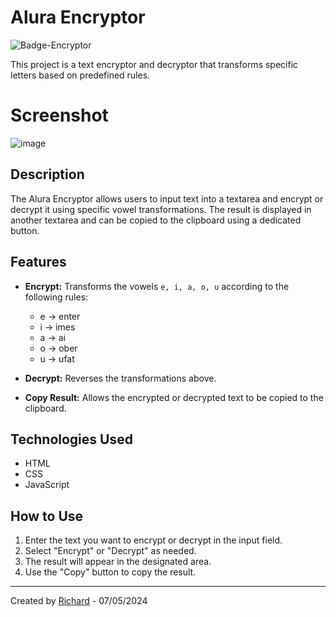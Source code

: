 # **Alura Encryptor**  
![Badge-Encryptor](https://github.com/user-attachments/assets/fbd50812-1e32-4ac3-90af-037c9c342a7d)  

This project is a text encryptor and decryptor that transforms specific letters based on predefined rules.  

# **Screenshot**
![image](https://github.com/user-attachments/assets/77907f3c-5110-472c-8bb5-7468b97edfa5)


## **Description**  

The Alura Encryptor allows users to input text into a textarea and encrypt or decrypt it using specific vowel transformations. The result is displayed in another textarea and can be copied to the clipboard using a dedicated button.  

## **Features**  

- **Encrypt:** Transforms the vowels `e, i, a, o, u` according to the following rules:  
  - e -> enter  
  - i -> imes  
  - a -> ai  
  - o -> ober  
  - u -> ufat  

- **Decrypt:** Reverses the transformations above.  

- **Copy Result:** Allows the encrypted or decrypted text to be copied to the clipboard.  

## **Technologies Used**  
- HTML  
- CSS  
- JavaScript  

## **How to Use**  
1. Enter the text you want to encrypt or decrypt in the input field.  
2. Select "Encrypt" or "Decrypt" as needed.  
3. The result will appear in the designated area.  
4. Use the "Copy" button to copy the result.  

---  
Created by [Richard](https://github.com/RichardFelic) - 07/05/2024  
